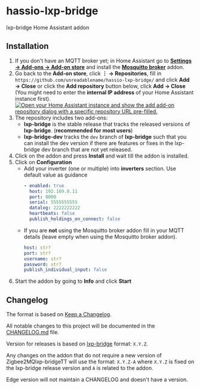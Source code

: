 # hassio-lxp-bridge
lxp-bridge Home Assistant addon


## Installation
1. If you don't have an MQTT broker yet; in Home Assistant go to **[Settings → Add-ons → Add-on store](https://my.home-assistant.io/redirect/supervisor_store/)** and install the **[Mosquitto broker](https://my.home-assistant.io/redirect/supervisor_addon/?addon=core_mosquitto)** addon.
1. Go back to the **Add-on store**, click **⋮ → Repositories**, fill in</br>  `https://github.com/unreadablename/hassio-lxp-bridge/` and click **Add → Close** or click the **Add repository** button below, click **Add → Close** (You might need to enter the **internal IP address** of your Home Assistant instance first).
[![Open your Home Assistant instance and show the add add-on repository dialog with a specific repository URL pre-filled.](https://my.home-assistant.io/badges/supervisor_add_addon_repository.svg)](https://my.home-assistant.io/redirect/supervisor_add_addon_repository/?repository_url=https%3A%2F%2Fgithub.com%2Funreadablename%2Fhassio-lxp-bridge)
3. The repository includes two add-ons:
    - **lxp-bridge** is the stable release that tracks the released versions of **lxp-bridge**. (**recommended for most users**)
    - **lxp-bridge-dev** tracks the `dev` branch of **lxp-bridge** such that you can install the dev version if there are features or fixes in the lxp-bridge dev branch that are not yet released.
4. Click on the addon and press **Install** and wait till the addon is installed.
5. Click on **Configuration**
    - Add your inverter (one or multiple) into **inverters** section. Use default value as guidance
        ```yaml
        - enabled: true
          host: 192.169.0.11
          port: 8000
          serial: 5555555555
          datalog: 2222222222
          heartbeats: false
          publish_holdings_on_connect: false
        ```
    - If you are **not** using the Mosquitto broker addon fill in your MQTT details (leave empty when using the Mosquitto broker addon).
        ```yaml
        host: str?
        port: str?
        username: str?
        password: str?
        publish_individual_input: false
        ```
6. Start the addon by going to **Info** and click **Start**


## Changelog
The format is based on [Keep a Changelog](http://keepachangelog.com/en/1.0.0/).

All notable changes to this project will be documented in the [CHANGELOG.md](hassio-lxp-bridge/CHANGELOG.md) file.

Version for releases is based on [lxp-bridge](https://github.com/celsworth/lxp-bridge/) format: `X.Y.Z`.

Any changes on the addon that do not require a new version of Zigbee2MQlxp-bridgeTT will use the format: `X.Y.Z-A` where `X.Y.Z` is fixed on the lxp-bridge release version and `A` is related to the addon.

Edge version will not maintain a CHANGELOG and doesn't have a version.